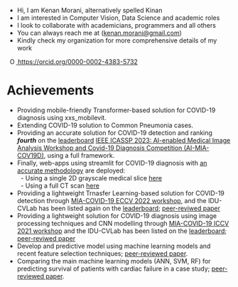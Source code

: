* Hi, I am Kenan Morani, alternatively spelled Kinan
* I am interested in Computer Vision, Data Science and academic roles
* I look to collaborate with academicians, programmers and all others
* You can always reach me at (kenan.morani@gmail.com)
* Kindly check my organization for more comprehensive details of my work  

<a
    id="cy-effective-orcid-url"
    class="underline"
     href="https://orcid.org/0000-0002-4383-5732"
     target="orcid.widget"
     rel="me noopener noreferrer"
     style="vertical-align: top">
     <img
        src="https://orcid.org/sites/default/files/images/orcid_16x16.png"
        style="width: 1em; margin-inline-start: 0.5em"
        alt="ORCID iD icon"/>
      https://orcid.org/0000-0002-4383-5732
    </a>  

# Achievements
* Providing mobile-friendly Transformer-based solution for COVID-19 diagnosis using xxs_mobilevit.
* Extending COVID-19 solution to Common Pneumonia cases.
* Providing an accurate solution for COVID-19 detection and ranking ***fourth*** on the [leaderboard](https://drive.google.com/file/d/1ATt-sqsSSaQczz-Qxj85LohwPD3T0i3W/view) [IEEE ICASSP 2023: AI-enabled Medical Image Analysis Workshop and Covid-19 Diagnosis Competition (AI-MIA-COV19D)](https://mlearn.lincoln.ac.uk/icassp-2023-ai-mia/), using a full framework.
* Finally, web-apps using streamlit for COVID-19 diagnosis with [an accurate methodology](https://github.com/IDU-CVLab/COV19D_3rd) are deployed: <br/> 
&nbsp; - Using a single 2D grayscale medical slice [here](https://kenanmorani-covid-19deployment-pipeline-app-82q4v6.streamlit.app/)   
&nbsp; - Using a full CT scan [here](https://kenanmorani-covid-19deployment-patient-level-predictions-d37izn.streamlit.app/)
* Providing a lightweight Trnasfer Learning-based solution for COVID-19 detection through [MIA-COVID-19 ECCV 2022 workshop](https://mlearn.lincoln.ac.uk/eccv-2022-ai-mia/), and the IDU-CVLab has been listed again on the [leaderboard](https://cpb-eu-w2.wpmucdn.com/blogs.lincoln.ac.uk/dist/c/6133/files/2022/07/mia_eccv_2022_leaderboard.pdf); [peer-reviwed paper](https://doi.org/10.26555/ijain.v9i3.1432)
* Providing a lightweight solution for COVID-19 diagnosis using image processing techniques and CNN modelling through [MIA-COVID-19 ICCV 2021 workshop](https://lnkd.in/eWwpPA6t) and the IDU-CVLab has been listed on the [leaderboard](https://cpb-eu-w2.wpmucdn.com/blogs.lincoln.ac.uk/dist/c/6133/files/2022/03/iccv_cov19d_leaderboard.pdf); [peer-reviwed paper](https://doi.org/10.1080/21681163.2023.2219765)
* Develop and predictive model using machine learning models and recent feature selection techniques; [peer-reviewed paper](https://ieeexplore.ieee.org/document/8751816).
* Comparing the main machine learning models (ANN, SVM, RF) for predicting survival of patients with cardiac failure in a case study; [peer-reviewed paper](https://cpb-eu-w2.wpmucdn.com/blogs.lincoln.ac.uk/dist/c/6133/files/2022/03/iccv_cov19d_leaderboard.pdf).
